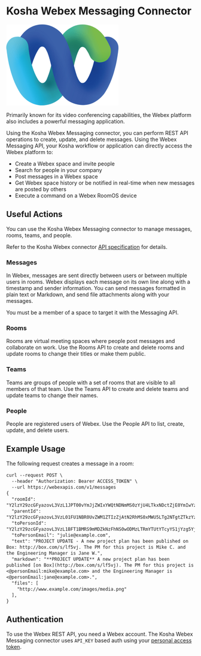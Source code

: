 # Kosha Webex Messaging Connector

![Webex](images/webex.png)

Primarily known for its video conferencing capabilities, the Webex platform also includes a powerful messaging application. 

Using the Kosha Webex Messaging connector, you can perform REST API operations to create, update, and delete messages. Using the Webex Messaging API, your Kosha workflow or application can directly access the Webex platform to:

* Create a Webex space and invite people
* Search for people in your company
* Post messages in a Webex space
* Get Webex space history or be notified in real-time when new messages are posted by others
* Execute a command on a Webex RoomOS device

## Useful Actions 

You can use the Kosha Webex Messaging connector to manage messages, rooms, teams, and people.  

Refer to the Kosha Webex connector [API specification](openapi.json) for details.

### Messages

 In Webex, messages are sent directly between users or between multiple users in rooms. Webex displays each message on its own line along with a timestamp and sender information. You can send messages formatted in plain text or Markdown, and send file attachments along with your messages.

You must be a member of a space to target it with the Messaging API.

### Rooms

Rooms are virtual meeting spaces where people post messages and collaborate on work. Use the Rooms API to create and delete rooms and update rooms to change their titles or make them public.

### Teams

Teams are groups of people with a set of rooms that are visible to all members of that team. Use the Teams API to create and delete teams and update teams to change their names.

### People

People are registered users of Webex. Use the People API to list, create, update, and delete users.

## Example Usage

The following request creates a message in a room: 

```
curl --request POST \
  --header "Authorization: Bearer ACCESS_TOKEN" \
  --url https://webexapis.com/v1/messages
{
  "roomId": "Y2lzY29zcGFyazovL3VzL1JPT00vYmJjZWIxYWQtNDNmMS0zYjU4LTkxNDctZjE0YmIwYzRkMTU0",
  "parentId": "Y2lzY29zcGFyazovL3VzL01FU1NBR0UvZWM1ZTIzZjAtN2RhMS0xMWU5LTg2NTgtZTkzYzNiODZjZmFm",
  "toPersonId": "Y2lzY29zcGFyazovL3VzL1BFT1BMRS9mMDZkNzFhNS0wODMzLTRmYTUtYTcyYS1jYzg5YjI1ZWVlMmX",
  "toPersonEmail": "julie@example.com",
  "text": "PROJECT UPDATE - A new project plan has been published on Box: http://box.com/s/lf5vj. The PM for this project is Mike C. and the Engineering Manager is Jane W.",
  "markdown": "**PROJECT UPDATE** A new project plan has been published [on Box](http://box.com/s/lf5vj). The PM for this project is <@personEmail:mike@example.com> and the Engineering Manager is <@personEmail:jane@example.com>.",
  "files": [
    "http://www.example.com/images/media.png"
  ],
}
```

## Authentication

To use the Webex REST API, you need a Webex account. The Kosha Webex Messaging connector uses `API_KEY` based auth using your [personal access token](https://developer.webex.com/docs/getting-started#/docs/getting-started#personal-access-token).
